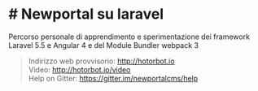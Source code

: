 <h1># Newportal su laravel</h1>
Percorso personale di apprendimento e sperimentazione dei framework Laravel 5.5 e Angular 4 e
del Module Bundler webpack 3<br />

>Indirizzo web provvisorio: http://hotorbot.io<br />
>Video: http://hotorbot.io/video<br />
>Help on Gitter: https://gitter.im/newportalcms/help
